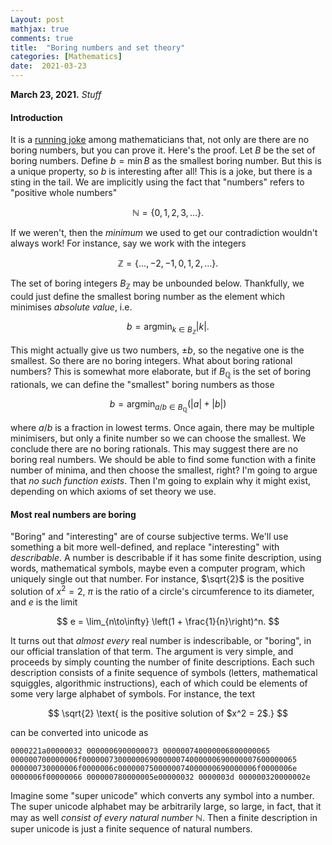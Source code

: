 ```yaml
---
Layout: post
mathjax: true
comments: true
title:  "Boring numbers and set theory"
categories: [Mathematics]
date:  2021-03-23
---
```


**March 23, 2021.** *Stuff*

#### Introduction

It is a
[running joke](https://en.wikipedia.org/wiki/Interesting_number_paradox)
among mathematicians that, not only are there are no boring numbers, but you can
prove it. Here's the proof. Let $B$ be the set of boring numbers. Define $b = \min B$ as
the smallest boring number. But this is a unique property, so $b$ is
interesting after all!
This is a joke, but there is a sting in the tail.
We are implicitly using the fact that "numbers" refers to "positive
whole numbers"

$$
\mathbb{N} = \{0, 1, 2, 3, \ldots\}.
$$

If we weren't, then the *minimum* we used to get our contradiction
wouldn't always work!
For instance, say we work with the integers

$$
\mathbb{Z} = \{\ldots, -2, -1, 0, 1, 2, \ldots\}.
$$

The set of boring integers $B_\mathbb{Z}$ may be unbounded below.
Thankfully, we could just define the smallest boring number as the
element which minimises *absolute value*, i.e.

$$
b = \text{argmin}_{k\in B_\mathbb{Z}} |k|.
$$

This might actually give us two numbers, $\pm b$, so the negative one
is the smallest. So there are no boring integers.
What about boring rational numbers?
This is somewhat more elaborate, but if $B_\mathbb{Q}$ is the set of
boring rationals, we can define the "smallest" boring numbers as those

$$
b = \text{argmin}_{a/b\in B_\mathbb{Q}} (|a| + |b|)
$$

where $a/b$ is a fraction in lowest terms.
Once again, there may be multiple minimisers, but only a finite number
so we can choose the smallest.
We conclude there are no boring rationals.
This may suggest there are no boring real numbers.
We should be able to find some function with a finite number of
minima, and then choose the smallest, right?
I'm going to argue that *no such function exists*. Then I'm going to
explain why it might exist, depending on which axioms of set theory we
use.

#### Most real numbers are boring

"Boring" and "interesting" are of course subjective terms.
We'll use something a bit more well-defined, and replace
"interesting" with *describable*.
A number is describable if it has some finite description, using
words, mathematical symbols, maybe even a computer program, which
uniquely single out that number.
For instance, $\sqrt{2}$ is the positive solution of $x^2 = 2$, $\pi$
is the ratio of a circle's circumference to its diameter, and $e$ is
the limit

$$
e = \lim_{n\to\infty} \left(1 + \frac{1}{n}\right)^n.
$$

It turns out that *almost every* real number is indescribable, or
"boring", in our official translation of that term.
The argument is very simple, and proceeds by simply counting the
number of finite descriptions.
Each such description consists of a finite sequence of symbols
(letters, mathematical squiggles, algorithmic instructions), each of
which could be elements of some very large alphabet of symbols.
For instance, the text

$$
\sqrt{2} \text{ is the positive solution of $x^2 = 2$.}
$$

can be converted into unicode as

```
0000221a00000032 0000006900000073 000000740000006800000065
000000700000006f000000730000006900000074000000690000007600000065
000000730000006f0000006c0000007500000074000000690000006f0000006e
0000006f00000066 000000780000005e00000032 0000003d 000000320000002e
```

Imagine some "super unicode" which converts any symbol into a number.
The super unicode alphabet may be arbitrarily large, so large, in
fact, that it may as well *consist of every natural number*
$\mathbb{N}$.
Then a finite description in super unicode is just a finite sequence
of natural numbers.

